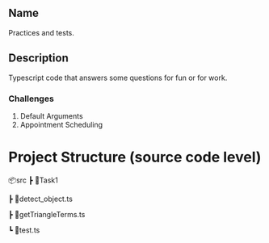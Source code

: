 ## Name

Practices and tests.

## Description

Typescript code that answers some questions for fun or for work.

### Challenges

1. Default Arguments
2. Appointment Scheduling

# Project Structure (source code level)

📦src
┣ 📂Task1

┣ 📜detect_object.ts

┣ 📜getTriangleTerms.ts

┗ 📜test.ts
